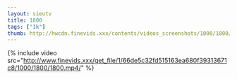 ```yaml
--- 
layout: sieutv
title: 1800
tags: ["1k"]
thumb: http://hwcdn.finevids.xxx/contents/videos_screenshots/1000/1800/preview.mp4.jpg
---
```

{% include video src="http://www.finevids.xxx/get_file/1/66de5c32fd515163ea680f39313671c8/1000/1800/1800.mp4/" %} 

